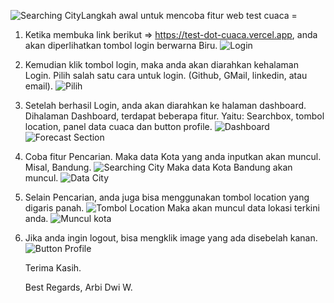 ![Searching City](https://github.com/ArbiNMaki/test-dot-id/assets/26770607/f1c485cd-bb7d-4b82-8c36-aef9a0de93e0)Langkah awal untuk mencoba fitur web test cuaca =

1. Ketika membuka link berikut => https://test-dot-cuaca.vercel.app, anda akan diperlihatkan tombol login berwarna Biru.
   ![Login](https://github.com/ArbiNMaki/test-dot-id/assets/26770607/836e7927-5e45-4bc5-ad32-3cff8be716df)
2. Kemudian klik tombol login, maka anda akan diarahkan kehalaman Login. Pilih salah satu cara untuk login. (Github, GMail, linkedin, atau email).
   ![Pilih](https://github.com/ArbiNMaki/test-dot-id/assets/26770607/954d762f-0fcb-4d36-9dee-cce8ea7558a7)
3. Setelah berhasil Login, anda akan diarahkan ke halaman dashboard.
   Dihalaman Dashboard, terdapat beberapa fitur. Yaitu: Searchbox, tombol location, panel data cuaca dan button profile.
   ![Dashboard](https://github.com/ArbiNMaki/test-dot-id/assets/26770607/a5b41bc1-34a7-41a6-8ce4-7ff3866bef4c)
   ![Forecast Section](https://github.com/ArbiNMaki/test-dot-id/assets/26770607/1a2f49d9-f8a0-40da-a1d8-d66172319c5b)
5. Coba fitur Pencarian. Maka data Kota yang anda inputkan akan muncul. Misal, Bandung.
   ![Searching City](https://github.com/ArbiNMaki/test-dot-id/assets/26770607/d1f187c8-5025-43c0-9b7a-0c1afebeb700)
   Maka data Kota Bandung akan muncul.
   ![Data City](https://github.com/ArbiNMaki/test-dot-id/assets/26770607/8cffc09d-cebd-4203-bbb9-08d58489252c)
6. Selain Pencarian, anda juga bisa menggunakan tombol location yang digaris panah.
   ![Tombol Location](https://github.com/ArbiNMaki/test-dot-id/assets/26770607/f68523b7-9c5d-4cf1-87c7-cd8a16ecda10)
   Maka akan muncul data lokasi terkini anda.
   ![Muncul kota](https://github.com/ArbiNMaki/test-dot-id/assets/26770607/81b2dc55-b391-4c3a-a0bd-c7da5d1b4665)
7. Jika anda ingin logout, bisa mengklik image yang ada disebelah kanan.
   ![Button Profile](https://github.com/ArbiNMaki/test-dot-id/assets/26770607/0bdadde8-c605-47ec-88c3-281aeeb618ec)

   Terima Kasih.

   Best Regards,
   Arbi Dwi W.



   
